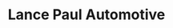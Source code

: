 ---
title: "Lance Paul Automotive"
url: /north-salt-lake/lance-paul-automotive/
shop: Autowerkstatt
---